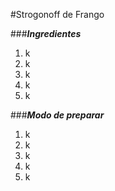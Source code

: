 #Strogonoff de Frango 

###**_Ingredientes_**

1. k
2. k
3. k
4. k
5. k

###**_Modo de preparar_**

1. k
2. k
3. k
4. k
5. k